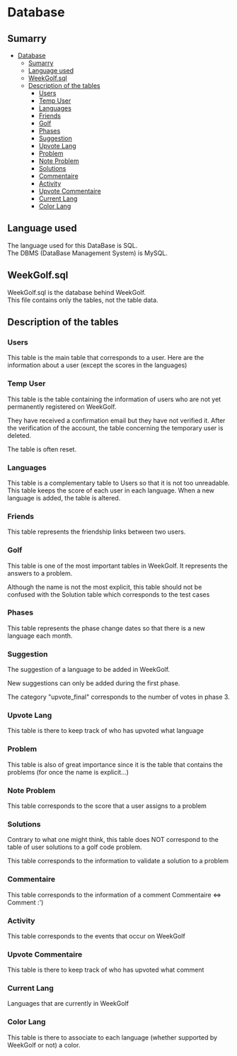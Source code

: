 # Database
## Sumarry
- [Database](#database)
  - [Sumarry](#sumarry)
  - [Language used](#language-used)
  - [WeekGolf.sql](#weekgolfsql)
  - [Description of the tables](#description-of-the-tables)
    - [Users](#users)
    - [Temp User](#temp-user)
    - [Languages](#languages)
    - [Friends](#friends)
    - [Golf](#golf)
    - [Phases](#phases)
    - [Suggestion](#suggestion)
    - [Upvote Lang](#upvote-lang)
    - [Problem](#problem)
    - [Note Problem](#note-problem)
    - [Solutions](#solutions)
    - [Commentaire](#commentaire)
    - [Activity](#activity)
    - [Upvote Commentaire](#upvote-commentaire)
    - [Current Lang](#current-lang)
    - [Color Lang](#color-lang)

## Language used
The language used for this DataBase is SQL.<br>
The DBMS (DataBase Management System) is MySQL.

## WeekGolf.sql
WeekGolf.sql is the database behind WeekGolf.<br>
This file contains only the tables, not the table data.

## Description of the tables
### Users
This table is the main table that corresponds to a user. Here are the information about a user (except the scores in the languages)

### Temp User
This table is the table containing the information of users who are not yet permanently registered on WeekGolf.

They have received a confirmation email but they have not verified it. After the verification of the account, the table concerning the temporary user is deleted.

The table is often reset.

### Languages
This table is a complementary table to Users so that it is not too unreadable.
This table keeps the score of each user in each language.
When a new language is added, the table is altered.


### Friends
This table represents the friendship links between two users.

### Golf
This table is one of the most important tables in WeekGolf. It represents the answers to a problem.

Although the name is not the most explicit, this table should not be confused with the Solution table which corresponds to the test cases

### Phases
This table represents the phase change dates so that there is a new language each month.


### Suggestion
The suggestion of a language to be added in WeekGolf. 

New suggestions can only be added during the first phase.

The category "upvote_final" corresponds to the number of votes in phase 3.

### Upvote Lang
This table is there to keep track of who has upvoted what language

### Problem
This table is also of great importance since it is the table that contains the problems (for once the name is explicit...)

### Note Problem
This table corresponds to the score that a user assigns to a problem

### Solutions
Contrary to what one might think, this table does NOT correspond to the table of user solutions to a golf code problem.

This table corresponds to the information to validate a solution to a problem


### Commentaire
This table corresponds to the information of a comment
Commentaire <=> Comment :')


### Activity
This table corresponds to the events that occur on WeekGolf


### Upvote Commentaire
This table is there to keep track of who has upvoted what comment

### Current Lang
Languages that are currently in WeekGolf


### Color Lang
This table is there to associate to each language (whether supported by WeekGolf or not) a color.

